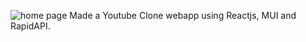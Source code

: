 ![home page ](https://user-images.githubusercontent.com/84832101/227773665-264f986e-fa47-4d73-9204-c9894f1ce549.png)
Made a Youtube Clone webapp using Reactjs, MUI and RapidAPI.
